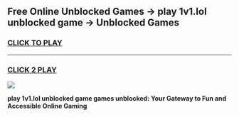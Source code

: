 
## Free Online Unblocked Games → play 1v1.lol unblocked game → Unblocked Games
<h3>
<a href="https://premium.freeplayer.one?title=play_1v1.lol_unblocked_game&ref=21F">CLICK TO PLAY</a></h3>
<hr>

<h3>
<a href="https://premium.freeplayer.one?title=play_1v1.lol_unblocked_game&ref=21F">CLICK 2 PLAY</a>
  
</h3>

<a href="https://premium.freeplayer.one?title=play_1v1.lol_unblocked_game&ref=21F/"><img src="https://clearcache.store/games.png"></a>


**play 1v1.lol unblocked game games unblocked: Your Gateway to Fun and Accessible Online Gaming**
